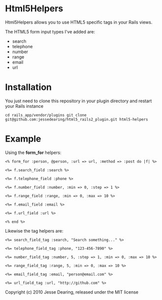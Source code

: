 Html5Helpers
============

Html5Helpers allows you to use HTML5 specific tags in your Rails views.

The HTML5 form input types I've added are:

* search
* telephone
* number
* range
* email
* url

Installation
============
You just need to clone this repository in your plugin directory and restart your Rails instance

`cd rails_app/vendor/plugins
git clone git@github.com:jessedearing/html5_rails2_plugin.git html5-helpers
`

Example
=======

Using the __form_for__ helpers:

`<% form_for :person, @person, :url => url, :method => :post do |f| %>`

`<%= f.search_field :search %>`

`<%= f.telephone_field :phone %>`

`<%= f.number_field :number, :min => 0, :step => 1 %>`

`<%= f.range_field :range, :min => 0, :max => 10 %>`

`<%= f.email_field :email %>`

`<%= f.url_field :url %>`

`<% end %>`

Likewise the tag helpers are:

`<%= search_field_tag :search, "Search something..." %>`

`<%= telephone_field_tag :phone, "123-456-7890" %>`

`<%= number_field_tag :number, 5, :step => 1, :min => 0, :max => 10 %>`

`<%= range_field_tag :range, 5, :min => 0, :max => 10 %>`

`<%= email_field_tag :email, "person@email.com" %>`

`<%= url_field_tag :url, "http://github.com" %>`

Copyright (c) 2010 Jesse Dearing, released under the MIT license
